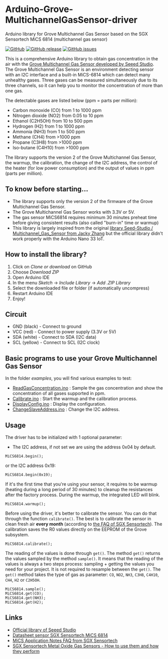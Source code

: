 # Arduino-Grove-MultichannelGasSensor-driver
Arduino library for Grove Multichannel Gas Sensor based on the SGX Sensortech MiCS 6814 (multichannel gas sensor)

[![GitHub](https://img.shields.io/github/license/mashape/apistatus.svg)](https://github.com/ostaquet/Arduino-Grove-MultichannelGasSensor-driver/blob/master/LICENSE)
[![GitHub release](https://img.shields.io/github/release/ostaquet/Arduino-Grove-MultichannelGasSensor-driver.svg)](#releases)
[![GitHub issues](https://img.shields.io/github/issues/ostaquet/Arduino-Grove-MultichannelGasSensor-driver.svg)](https://github.com/ostaquet/Arduino-Grove-MultichannelGasSensor-driver/issues)

This is a comprehensive Arduino library to obtain gas concentration in the air with the [Grove Multichannel Gas Sensor developed by Seeed Studio](https://www.seeedstudio.com/Grove-Multichannel-Gas-Sensor.html). The Grove Multichannel Gas Sensor  is an environment detecting sensor with an I2C interface and a built-in MiCS-6814 which can detect many unhealthy gases. Three gases can be measured simultaneously due to its three channels, so it can help you to monitor the concentration of more than one gas.

The detectable gases are listed below (ppm = parts per million):
  * Carbon monoxide (CO) from 1 to 1000 ppm
  * Nitrogen dioxide (NO2) from 0.05 to 10 ppm
  * Ethanol (C2H5OH) from 10 to 500 ppm
  * Hydrogen (H2) from 1 to 1000 ppm
  * Ammonia (NH3) from 1 to 500 ppm
  * Methane (CH4) from >1000 ppm
  * Propane (C3H8) from >1000 ppm
  * Iso-butane (C4H10) from >1000 ppm

The library supports the version 2 of the Grove Multichannel Gas Sensor, the warmup, the calibration, the change of the I2C address, the control of the heater (for low power consumption) and the output of values in ppm (parts per million).

## To know before starting...
  * The library supports only the version 2 of the firmware of the Grove Multichannel Gas Sensor.
  * The Grove Multichannel Gas Sensor works with 3.3V or 5V.
  * The gas sensor MiCS6814 requires minimum 30 minutes preheat time before giving consistent results (also called "burn-in" time or warmup)
  * This library is largely inspired from the original [library Seed-Studio / Multichannel_Gas_Sensor from Jacky Zhang](https://github.com/Seeed-Studio/Mutichannel_Gas_Sensor/) but the official library didn't work properly with the Arduino Nano 33 IoT.
  
## How to install the library?
 1. Click on *Clone or download* on GitHub
 2. Choose *Download ZIP*
 3. Open Arduino IDE
 4. In the menu *Sketch* -> *Include Library* -> *Add .ZIP Library*
 5. Select the downloaded file or folder (if automatically uncompress)
 6. Restart Arduino IDE
 7. Enjoy!
 
## Circuit
 * GND (black) - Connect to ground
 * VCC (red) - Connect to power supply (3.3V or 5V)
 * SDA (white) - Connect to SDA (I2C data)
 * SCL (yellow) - Connect to SCL (I2C clock)

## Basic programs to use your Grove Multichannel Gas Sensor
In the folder *examples*, you will find various examples to test:
 * [ReadGasConcentration.ino](https://github.com/ostaquet/Arduino-Grove-MultichannelGasSensor-driver/blob/master/examples/ReadGasConcentration/ReadGasConcentration.ino) : Sample the gas concentration and show the concentration of all gases supported in ppm.
 * [Calibrate.ino](https://github.com/ostaquet/Arduino-Grove-MultichannelGasSensor-driver/blob/master/examples/Calibrate/Calibrate.ino) : Start the warmup and the calibration process.
 * [DisplayConfig.ino](https://github.com/ostaquet/Arduino-Grove-MultichannelGasSensor-driver/blob/master/examples/DisplayConfig/DisplayConfig.ino) : Display the configuration.
 * [ChangeSlaveAddress.ino](https://github.com/ostaquet/Arduino-Grove-MultichannelGasSensor-driver/blob/master/examples/ChangeSlaveAddress/ChangeSlaveAddress.ino) : Change the I2C address.
 
## Usage
The driver has to be initialized with 1 optional parameter:
  * The I2C address, if not set we are using the address 0x04 by default.
```
MiCS6814.begin();
```
or the I2C address 0x19:
```
MiCS6814.begin(0x19);
```

If it's the first time that you're using your sensor, it requires to be warmup (heating during a long period of 30 minutes) to cleanup the resistances after the factory process. During the warmup, the integrated LED will blink.
```
MiCS6814.warmup();
```

Before using the driver, it's better to calibrate the sensor. You can do that through the function `calibrate()`. The best is to calibrate the sensor in clean fresh air **every month** (according to [the FAQ of SGX Sensortech](https://github.com/ostaquet/Arduino-Grove-MultichannelGasSensor-driver/blob/master/datasheet/FAQ%20for%20SGX%20MiCS%20Gas%20Sensors.pdf)). The calibration saves the R0 values directly on the EEPROM of the Grove subsystem.
```
MiCS6814.calibrate();
```

The reading of the values is done through `get()`. The method `get()` returns the values sampled by the method `sample()`. It means that the reading of the values is always a two steps process: sampling + getting the values you need for your project. It is not required to resample between the `get()`. The `get()` method takes the type of gas as parameter: `CO`, `NO2`, `NH3`, `C3H8`, `C4H10`, `CH4`, `H2` or `C2H5OH`.

```
MiCS6814.sample();
MiCS6814.get(CO);
MiCS6814.get(NH3);
MiCS6814.get(H2);
```

## Links
 * [Official library of Seeed Studio](https://github.com/Seeed-Studio/Mutichannel_Gas_Sensor/)
 * [Datasheet sensor SGX Sensortech MiCS 6814](https://github.com/ostaquet/Arduino-Grove-MultichannelGasSensor-driver/blob/master/datasheet/Datasheet%20SGX%20MiCS%206814%20rev8.pdf)
 * [MiCS Application Notes FAQ from SGX Sensortech](https://github.com/ostaquet/Arduino-Grove-MultichannelGasSensor-driver/blob/master/datasheet/FAQ%20for%20SGX%20MiCS%20Gas%20Sensors.pdf)
 * [SGX Sensortech Metal Oxide Gas Sensors - How to use them and how they perform](https://github.com/ostaquet/Arduino-Grove-MultichannelGasSensor-driver/blob/master/datasheet/SGX%20Metal%20Oxide%20Gas%20Sensors%20V1.pdf)
